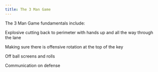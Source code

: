 ```yaml
---
title: The 3 Man Game
---
```

The 3 Man Game fundamentals include:

Explosive cutting back to perimeter with hands up and all the way through the lane

Making sure there is offensive rotation at the top of the key

Off ball screens and rolls

Communication on defense